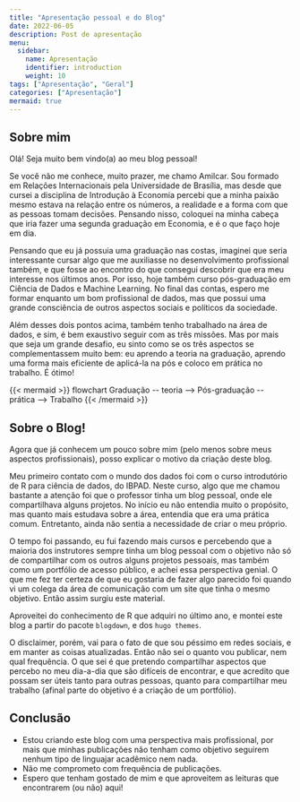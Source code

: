 ```yaml
---
title: "Apresentação pessoal e do Blog"
date: 2022-06-05
description: Post de apresentação
menu:
  sidebar:
    name: Apresentação
    identifier: introduction
    weight: 10
tags: ["Apresentação", "Geral"]
categories: ["Apresentação"]
mermaid: true
---
```


## Sobre mim

Olá! Seja muito bem vindo(a) ao meu blog pessoal!

Se você não me conhece, muito prazer, me chamo Amilcar. Sou formado em Relações Internacionais pela Universidade de Brasília, mas desde que cursei a disciplina de Introdução à Economia percebi que a minha paixão mesmo estava na relação entre os números, a realidade e a forma com que as pessoas tomam decisões. Pensando nisso, coloquei na minha cabeça que iria fazer uma segunda graduação em Economia, e é o que faço hoje em dia.

Pensando que eu já possuia uma graduação nas costas, imaginei que seria interessante cursar algo que me auxiliasse no desenvolvimento profissional também, e que fosse ao encontro do que consegui descobrir que era meu interesse nos últimos anos. Por isso, hoje também curso pós-graduação em Ciência de Dados e Machine Learning. No final das contas, espero me formar enquanto um bom profissional de dados, mas que possui uma grande consciência de outros aspectos sociais e políticos da sociedade.

Além desses dois pontos acima, também tenho trabalhado na área de dados, e sim, é bem exaustivo seguir com as três missões. Mas por mais que seja um grande desafio, eu sinto como se os três aspectos se complementassem muito bem: eu aprendo a teoria na graduação, aprendo uma forma mais eficiente de aplicá-la na pós e coloco em prática no trabalho. É ótimo!

{{< mermaid >}}
flowchart
  Graduação -- teoria --> Pós-graduação -- prática --> Trabalho
{{< /mermaid >}}

## Sobre o Blog!

Agora que já conhecem um pouco sobre mim (pelo menos sobre meus aspectos profissionais), posso explicar o motivo da criação deste blog.

Meu primeiro contato com o mundo dos dados foi com o curso introdutório de R para ciência de dados, do IBPAD. Neste curso, algo que me chamou bastante a atenção foi que o professor tinha um blog pessoal, onde ele compartilhava alguns projetos. No início eu não entendia muito o propósito, mas quanto mais estudava sobre a área, entendia que era uma prática comum. Entretanto, ainda não sentia a necessidade de criar o meu próprio.

O tempo foi passando, eu fui fazendo mais cursos e percebendo que a maioria dos instrutores sempre tinha um blog pessoal com o objetivo não só de compartilhar com os outros alguns projetos pessoais, mas também como um portfólio de acesso público, e achei essa perspectiva genial. O que me fez ter certeza de que eu gostaria de fazer algo parecido foi quando vi um colega da área de comunicação com um site que tinha o mesmo objetivo. Então assim surgiu este material.

Aproveitei do conhecimento de R que adquiri no último ano, e montei este blog a partir do pacote `blogdown`, e dos `hugo themes`.

O disclaimer, porém, vai para o fato de que sou péssimo em redes sociais, e em manter as coisas atualizadas. Então não sei o quanto vou publicar, nem qual frequência. O que sei é que pretendo compartilhar aspectos que percebo no meu dia-a-dia que são difíceis de encontrar, e que acredito que possam ser úteis tanto para outras pessoas, quanto para compartilhar meu trabalho (afinal parte do objetivo é a criação de um portfólio).

## Conclusão

* Estou criando este blog com uma perspectiva mais profissional, por mais que minhas publicações não tenham como objetivo seguirem nenhum tipo de linguajar acadêmico nem nada.
* Não me comprometo com frequência de publicações.
* Espero que tenham gostado de mim e que aproveitem as leituras que encontrarem (ou não) aqui!